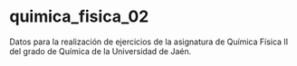 # quimica_fisica_02
Datos para la realización de ejercicios de la asignatura de Química Física II del grado de Química de la Universidad de Jaén.
